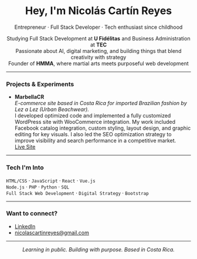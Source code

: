 <h1 align="center">Hey, I'm Nicolás Cartín Reyes</h1>

<p align="center">
  Entrepreneur · Full Stack Developer · Tech enthusiast since childhood
</p>

<p align="center">
  Studying Full Stack Development at <strong>U Fidélitas</strong> and Business Administration at <strong>TEC</strong><br/>
  Passionate about AI, digital marketing, and building things that blend creativity with strategy<br/>
  Founder of <strong>HMMA</strong>, where martial arts meets purposeful web development
</p>

---

### Projects & Experiments

- **MarbellaCR**  
  *E-commerce site based in Costa Rica for imported Brazilian fashion by Lez a Lez (Urban Beachwear).*  
  I developed optimized code and implemented a fully customized WordPress site with WooCommerce integration. My work included Facebook catalog integration, custom styling, layout design, and graphic editing for key visuals. I also led the SEO optimization strategy to improve visibility and search performance in a competitive market.  
  [Live Site](https://www.marbellacr.com/)

---

### Tech I'm Into

`HTML/CSS` · `JavaScript` · `React` · `Vue.js`  
`Node.js` · `PHP` · `Python` · `SQL`  
`Full Stack Web Development` · `Digital Strategy` · `Bootstrap`

---

### Want to connect?

- [LinkedIn](https://www.linkedin.com/in/n%C3%ADcolas-cart%C3%ADn-reyes-6382852a/)
- nicolascartinreyes@gmail.com

---

<p align="center"><em>Learning in public. Building with purpose. Based in Costa Rica.</em></p>
